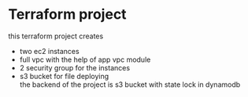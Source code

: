 # Terraform project
this terraform project creates
- two ec2 instances 
- full vpc with the help of app vpc module
- 2 security group for the instances
- s3 bucket for file deploying \
the backend of the project is s3 bucket with state lock in dynamodb